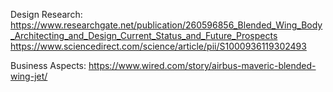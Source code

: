 Design Research:
https://www.researchgate.net/publication/260596856_Blended_Wing_Body_Architecting_and_Design_Current_Status_and_Future_Prospects
https://www.sciencedirect.com/science/article/pii/S1000936119302493

Business Aspects:
https://www.wired.com/story/airbus-maveric-blended-wing-jet/

